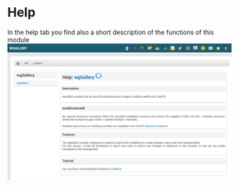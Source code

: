 # Help

In the help tab you find also a short description of the functions of this module  
![](../../.gitbook/assets/help1.png)

